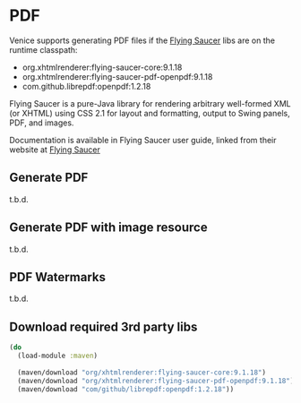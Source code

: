 # PDF

Venice supports generating PDF files if the [Flying Saucer](https://github.com/flyingsaucerproject/flyingsaucer) 
libs are on the runtime classpath:

 - org.xhtmlrenderer:flying-saucer-core:9.1.18
 - org.xhtmlrenderer:flying-saucer-pdf-openpdf:9.1.18
 - com.github.librepdf:openpdf:1.2.18
 
Flying Saucer is a pure-Java library for rendering arbitrary well-formed XML (or XHTML) 
using CSS 2.1 for layout and formatting, output to Swing panels, PDF, and images.

Documentation is available in Flying Saucer user guide, linked from their website at [Flying Saucer](https://code.google.com/archive/p/flying-saucer/)


 
## Generate PDF

t.b.d.



## Generate PDF with image resource

t.b.d.



## PDF Watermarks

t.b.d.


## Download required 3rd party libs

```clojure
(do
  (load-module :maven)
  
  (maven/download "org/xhtmlrenderer:flying-saucer-core:9.1.18")
  (maven/download "org/xhtmlrenderer:flying-saucer-pdf-openpdf:9.1.18")
  (maven/download "com/github/librepdf:openpdf:1.2.18"))
```
